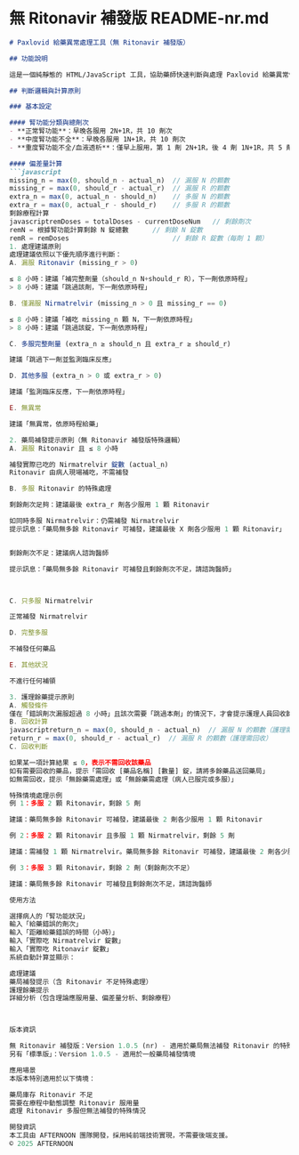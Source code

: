# 無 Ritonavir 補發版 README-nr.md

```markdown
# Paxlovid 給藥異常處理工具（無 Ritonavir 補發版）

## 功能說明

這是一個純靜態的 HTML/JavaScript 工具，協助藥師快速判斷與處理 Paxlovid 給藥異常情況，特別優化處理藥局無法補發 Ritonavir 的情境。

## 判斷邏輯與計算原則

### 基本設定

#### 腎功能分類與總劑次
- **正常腎功能**：早晚各服用 2N+1R，共 10 劑次
- **中度腎功能不全**：早晚各服用 1N+1R，共 10 劑次
- **重度腎功能不全/血液透析**：僅早上服用，第 1 劑 2N+1R，後 4 劑 1N+1R，共 5 劑次

#### 偏差量計算
```javascript
missing_n = max(0, should_n - actual_n)  // 漏服 N 的顆數
missing_r = max(0, should_r - actual_r)  // 漏服 R 的顆數
extra_n = max(0, actual_n - should_n)    // 多服 N 的顆數
extra_r = max(0, actual_r - should_r)    // 多服 R 的顆數
剩餘療程計算
javascriptremDoses = totalDoses - currentDoseNum   // 剩餘劑次
remN = 根據腎功能計算剩餘 N 錠總數      // 剩餘 N 錠數
remR = remDoses                          // 剩餘 R 錠數（每劑 1 顆）
1. 處理建議原則
處理建議依照以下優先順序進行判斷：
A. 漏服 Ritonavir (missing_r > 0)

≤ 8 小時：建議「補完整劑量（should_n N+should_r R），下一劑依原時程」
> 8 小時：建議「跳過該劑，下一劑依原時程」

B. 僅漏服 Nirmatrelvir (missing_n > 0 且 missing_r == 0)

≤ 8 小時：建議「補吃 missing_n 顆 N，下一劑依原時程」
> 8 小時：建議「跳過該錠，下一劑依原時程」

C. 多服完整劑量 (extra_n ≥ should_n 且 extra_r ≥ should_r)

建議「跳過下一劑並監測臨床反應」

D. 其他多服 (extra_n > 0 或 extra_r > 0)

建議「監測臨床反應，下一劑依原時程」

E. 無異常

建議「無異常，依原時程給藥」

2. 藥局補發提示原則（無 Ritonavir 補發版特殊邏輯）
A. 漏服 Ritonavir 且 ≤ 8 小時

補發實際已吃的 Nirmatrelvir 錠數 (actual_n)
Ritonavir 由病人現場補吃，不需補發

B. 多服 Ritonavir 的特殊處理

剩餘劑次足夠：建議最後 extra_r 劑各少服用 1 顆 Ritonavir

如同時多服 Nirmatrelvir：仍需補發 Nirmatrelvir
提示訊息：「藥局無多餘 Ritonavir 可補發，建議最後 X 劑各少服用 1 顆 Ritonavir」


剩餘劑次不足：建議病人諮詢醫師

提示訊息：「藥局無多餘 Ritonavir 可補發且剩餘劑次不足，請諮詢醫師」



C. 只多服 Nirmatrelvir

正常補發 Nirmatrelvir

D. 完整多服

不補發任何藥品

E. 其他狀況

不進行任何補領

3. 護理餘藥提示原則
A. 觸發條件
僅在「錯誤劑次漏服超過 8 小時」且該次需要「跳過本劑」的情況下，才會提示護理人員回收餘藥。
B. 回收計算
javascriptreturn_n = max(0, should_n - actual_n)  // 漏服 N 的顆數（護理需回收）
return_r = max(0, should_r - actual_r)  // 漏服 R 的顆數（護理需回收）
C. 回收判斷

如果某一項計算結果 ≤ 0，表示不需回收該藥品
如有需要回收的藥品，提示「需回收 [藥品名稱] [數量] 錠，請將多餘藥品送回藥局」
如無需回收，提示「無餘藥需處理」或「無餘藥需處理（病人已服完或多服）」

特殊情境處理示例
例 1：多服 2 顆 Ritonavir，剩餘 5 劑

建議：藥局無多餘 Ritonavir 可補發，建議最後 2 劑各少服用 1 顆 Ritonavir

例 2：多服 2 顆 Ritonavir 且多服 1 顆 Nirmatrelvir，剩餘 5 劑

建議：需補發 1 顆 Nirmatrelvir。藥局無多餘 Ritonavir 可補發，建議最後 2 劑各少服用 1 顆 Ritonavir

例 3：多服 3 顆 Ritonavir，剩餘 2 劑（剩餘劑次不足）

建議：藥局無多餘 Ritonavir 可補發且剩餘劑次不足，請諮詢醫師

使用方法

選擇病人的「腎功能狀況」
輸入「給藥錯誤的劑次」
輸入「距離給藥錯誤的時間（小時）」
輸入「實際吃 Nirmatrelvir 錠數」
輸入「實際吃 Ritonavir 錠數」
系統自動計算並顯示：

處理建議
藥局補發提示（含 Ritonavir 不足特殊處理）
護理餘藥提示
詳細分析（包含理論應服用量、偏差量分析、剩餘療程）



版本資訊

無 Ritonavir 補發版：Version 1.0.5 (nr) - 適用於藥局無法補發 Ritonavir 的特殊情境
另有「標準版」：Version 1.0.5 - 適用於一般藥局補發情境

應用場景
本版本特別適用於以下情境：

藥局庫存 Ritonavir 不足
需要在療程中動態調整 Ritonavir 服用量
處理 Ritonavir 多服但無法補發的特殊情況

開發資訊
本工具由 AFTERNOON 團隊開發，採用純前端技術實現，不需要後端支援。
© 2025 AFTERNOON

